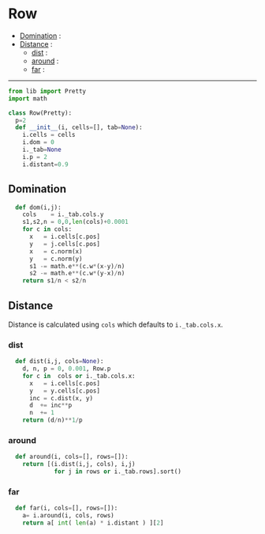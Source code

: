# Row

- [Domination](#domination) : 
- [Distance](#distance) : 
  - [dist](#dist) : 
  - [around](#around) : 
  - [far](#far) : 

---------------

```py
from lib import Pretty
import math

class Row(Pretty):
  p=2
  def __init__(i, cells=[], tab=None):
    i.cells = cells
    i.dom = 0
    i._tab=None
    i.p = 2
    i.distant=0.9
```
## Domination
```py
  def dom(i,j):
    cols    = i._tab.cols.y
    s1,s2,n = 0,0,len(cols)+0.0001
    for c in cols:
      x   = i.cells[c.pos]
      y   = j.cells[c.pos]
      x   = c.norm(x)
      y   = c.norm(y)
      s1 -= math.e**(c.w*(x-y)/n)
      s2 -= math.e**(c.w*(y-x)/n)
    return s1/n < s2/n
```
## Distance
Distance is calculated using `cols` which defaults to `i._tab.cols.x`.
### dist
```py
  def dist(i,j, cols=None):
    d, n, p = 0, 0.001, Row.p
    for c in  cols or i._tab.cols.x:
      x   = i.cells[c.pos]
      y   = y.cells[c.pos]
      inc = c.dist(x, y)
      d  += inc**p
      n  += 1
    return (d/n)**1/p
```

### around
```py
  def around(i, cols=[], rows=[]):
    return [(i.dist(i,j, cols), i,j) 
             for j in rows or i._tab.rows].sort()
```
### far
```py
  def far(i, cols=[], rows=[]):
    a= i.around(i, cols, rows)
    return a[ int( len(a) * i.distant ) ][2]

